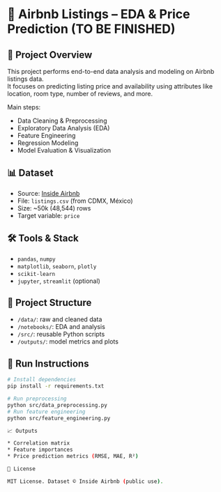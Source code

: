 # 🏡 Airbnb Listings – EDA & Price Prediction (TO BE FINISHED)

## 📖 Project Overview

This project performs end-to-end data analysis and modeling on Airbnb listings data.  
It focuses on predicting listing price and availability using attributes like location, room type, number of reviews, and more.

Main steps:
- Data Cleaning & Preprocessing
- Exploratory Data Analysis (EDA)
- Feature Engineering
- Regression Modeling
- Model Evaluation & Visualization

## 📊 Dataset

- Source: [Inside Airbnb](http://insideairbnb.com/get-the-data.html)
- File: `listings.csv` (from CDMX, México)
- Size: ~50k (48,544) rows
- Target variable: `price`

## 🛠️ Tools & Stack

- `pandas`, `numpy`
- `matplotlib`, `seaborn`, `plotly`
- `scikit-learn`
- `jupyter`, `streamlit` (optional)

## 📂 Project Structure

- `/data/`: raw and cleaned data
- `/notebooks/`: EDA and analysis
- `/src/`: reusable Python scripts
- `/outputs/`: model metrics and plots

## 🚀 Run Instructions

```bash
# Install dependencies
pip install -r requirements.txt

# Run preprocessing
python src/data_preprocessing.py
# Run feature engineering
python src/feature_engineering.py

📈 Outputs

* Correlation matrix
* Feature importances
* Price prediction metrics (RMSE, MAE, R²)

📄 License

MIT License. Dataset © Inside Airbnb (public use).
